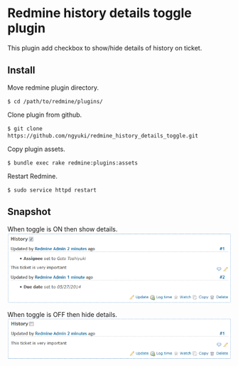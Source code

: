 # Redmine history details toggle plugin

This plugin add checkbox to show/hide details of history on ticket.

## Install

Move redmine plugin directory.

```console
$ cd /path/to/redmine/plugins/
```

Clone plugin from github.

```console
$ git clone https://github.com/ngyuki/redmine_history_details_toggle.git
```

Copy plugin assets.

```console
$ bundle exec rake redmine:plugins:assets
```

Restart Redmine.

```console
$ sudo service httpd restart
```

## Snapshot

When toggle is ON then show details.
![01.png](https://raw.githubusercontent.com/ngyuki/redmine_history_details_toggle/misc/01.png)

When toggle is OFF then hide details.
![02.png](https://raw.githubusercontent.com/ngyuki/redmine_history_details_toggle/misc/02.png)
